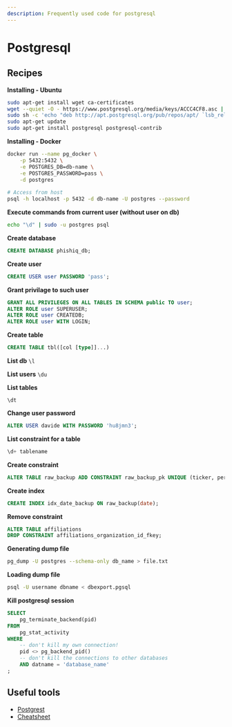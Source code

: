 ```yaml
---
description: Frequently used code for postgresql
---
```


# Postgresql

## Recipes

**Installing - Ubuntu**

```bash
sudo apt-get install wget ca-certificates
wget --quiet -O - https://www.postgresql.org/media/keys/ACCC4CF8.asc | sudo apt-key add -
sudo sh -c 'echo "deb http://apt.postgresql.org/pub/repos/apt/ `lsb_release -cs`-pgdg main" >> /etc/apt/sources.list.d/pgdg.list'
sudo apt-get update
sudo apt-get install postgresql postgresql-contrib
```

**Installing - Docker**

```bash
docker run --name pg_docker \
    -p 5432:5432 \
    -e POSTGRES_DB=db-name \
    -e POSTGRES_PASSWORD=pass \
    -d postgres
    
# Access from host
psql -h localhost -p 5432 -d db-name -U postgres --password
```



**Execute commands from current user (without user on db)**

```sh
echo "\d" | sudo -u postgres psql
```

**Create database**
```sql
CREATE DATABASE phishiq_db;
```

**Create user**
```sql
CREATE USER user PASSWORD 'pass';
```

**Grant privilage to such user**

```sql
GRANT ALL PRIVILEGES ON ALL TABLES IN SCHEMA public TO user;
ALTER ROLE user SUPERUSER;
ALTER ROLE user CREATEDB; 
ALTER ROLE user WITH LOGIN;
```

**Create table**
```sql
CREATE TABLE tbl([col [type]]...)
```

**List db**
`\l`

**List users**
`
\du
`

**List tables**

`\dt`

**Change user password**
```SQL
ALTER USER davide WITH PASSWORD 'hu8jmn3';
```

**List constraint for a table**
```SQL
\d+ tablename
```

**Create constraint**
```SQL
ALTER TABLE raw_backup ADD CONSTRAINT raw_backup_pk UNIQUE (ticker, period, date);
```

**Create index**
```SQL
CREATE INDEX idx_date_backup ON raw_backup(date);
```

**Remove constraint**
```SQL
ALTER TABLE affiliations
DROP CONSTRAINT affiliations_organization_id_fkey;
```

**Generating dump file**

```bash
pg_dump -U postgres --schema-only db_name > file.txt
```

**Loading dump file**

```bash
psql -U username dbname < dbexport.pgsql
```

**Kill postgresql session**

```sql
SELECT 
    pg_terminate_backend(pid) 
FROM 
    pg_stat_activity 
WHERE 
    -- don't kill my own connection!
    pid <> pg_backend_pid()
    -- don't kill the connections to other databases
    AND datname = 'database_name'
;
```



## Useful tools

- [Postgrest](https://postgrest.org/en/v7.0.0/)
- [Cheatsheet](https://www.postgresqltutorial.com/wp-content/uploads/2018/03/PostgreSQL-Cheat-Sheet.pdf)

